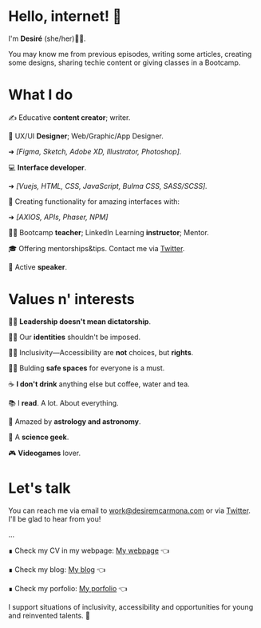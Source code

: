 # Hello, internet! 👋

I'm **Desiré** (she/her)👱‍♀️.

You may know me from previous episodes, writing some articles, creating some designs, sharing techie content or giving classes in a Bootcamp.

# What I do

✍ Educative **content creator**; writer.

🎨 UX/UI **Designer**; Web/Graphic/App Designer.

➜ *[Figma, Sketch, Adobe XD, Illustrator, Photoshop].*

💻 **Interface developer**.

➜ *[Vuejs, HTML, CSS, JavaScript, Bulma CSS, SASS/SCSS].*

🔌 Creating functionality for amazing interfaces with:

➜ *[AXIOS, APIs, Phaser, NPM]*

👩‍🏫 Bootcamp **teacher**; LinkedIn Learning **instructor**; Mentor.

🎓 Offering mentorships&tips. Contact me via [Twitter](https://twitter.com/helleworld_).

📣 Active **speaker**.

# Values n' interests

🙅‍♀️ **Leadership doesn't mean dictatorship**.

💁‍♀️ Our **identities** shouldn't be imposed.

👩‍🦽 Inclusivity—Accessibility are **not** choices, but **rights**.

🙆‍♀️ Bulding **safe spaces** for everyone is a must.

☕ **I don't drink** anything else but coffee, water and tea.

📚 I **read**. A lot. About everything.

🔭 Amazed by **astrology and astronomy**.

🧬 A **science geek**.

🎮 **Videogames** lover.

# Let's talk

You can reach me via email to work@desiremcarmona.com or via [Twitter](https://twitter.com/helleworld_). I'll be glad to hear from you!

…

∎ Check my CV in my webpage: [My webpage](https://desiremcarmona.com/#/) 👈

∎ Check my blog: [My blog](https://galuxui.com.es/#/) 👈

∎ Check my porfolio: [My porfolio](https://www.behance.net/desiremcarmona) 👈

I support situations of inclusivity, accessibility and opportunities for young and reinvented talents. 🙌 
